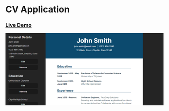 # CV Application

### [Live Demo](https://thabomcodes.github.io/cv-app/)

![Preview](./assets/demo.png)
